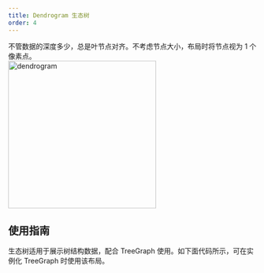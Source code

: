 ```yaml
---
title: Dendrogram 生态树
order: 4
---
```


不管数据的深度多少，总是叶节点对齐。不考虑节点大小，布局时将节点视为 1 个像素点。 <br /> <img src='https://gw.alipayobjects.com/mdn/rms_f8c6a0/afts/img/A*zX7tSLqBvwcAAAAAAAAAAABkARQnAQ' alt='dendrogram' width='300'/>

## 使用指南

生态树适用于展示树结构数据，配合 TreeGraph 使用。如下面代码所示，可在实例化 TreeGraph 时使用该布局。
